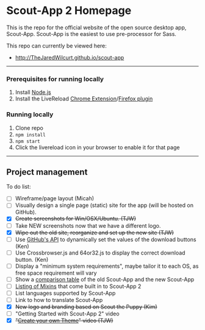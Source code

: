 
# Scout-App 2 Homepage

This is the repo for the official website of the open source desktop app, Scout-App. Scout-App is the easiest to use pre-processor for Sass.

This repo can currently be viewed here:

* http://TheJaredWilcurt.github.io/scout-app

* * *

### Prerequisites for running locally

1. Install [Node.js](http://nodejs.org)
2. Install the LiveReload [Chrome Extension](https://chrome.google.com/webstore/detail/livereload/jnihajbhpnppcggbcgedagnkighmdlei?hl=en)/[Firefox plugin](https://addons.mozilla.org/en-US/firefox/addon/livereload/)

### Running locally

1. Clone repo
2. `npm install`
3. `npm start`
4. Click the livereload icon in your browser to enable it for that page

* * *

## Project management

To do list:

* [ ] Wireframe/page layout (Micah)
* [ ] Visually design a single page (static) site for the app (will be hosted on GitHub).
* [x] ~~Create screenshots for Win/OSX/Ubuntu. (TJW)~~
* [ ] Take NEW screenshots now that we have a different logo.
* [x] ~~Wipe out the old site, reorganize and set up the new site (TJW)~~
* [ ] Use [GitHub's API](https://developer.github.com/v3/repos/releases) to dynamically set the values of the download buttons (Ken)
* [ ] Use Crossbrowser.js and 64or32.js to display the correct download button. (Ken)
* [ ] Display a "minimum system requirements", maybe tailor it to each OS, as free space requirement will vary
* [ ] Show a [comparison table](https://github.com/TheJaredWilcurt/scout-app#scout-app-comparison) of the old Scout-App and the new Scout-App
* [ ] [Listing of Mixins](https://github.com/TheJaredWilcurt/scout-app#supportedbuilt-in-mixin-libraries) that come built in to Scout-App 2
* [ ] List languages supported by Scout-App
* [ ] Link to how to translate Scout-App
* [x] ~~New logo and branding based on Scout the Puppy (Kim)~~
* [ ] "Getting Started with Scout-App 2" video
* [x] ~~"[Create your own Theme](https://www.youtube.com/watch?v=DtEVIDvBrSI)" video (TJW)~~
